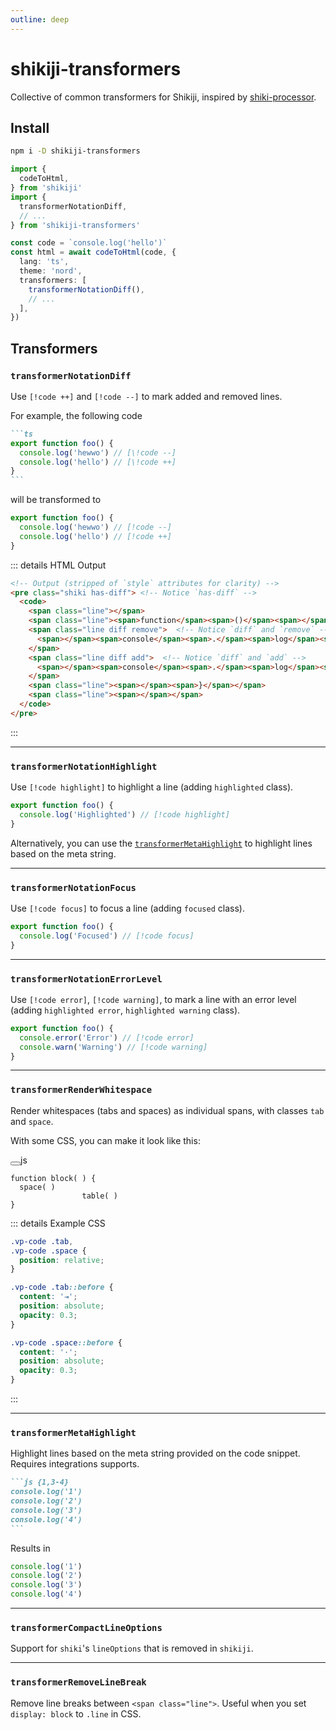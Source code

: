 ```yaml
---
outline: deep
---
```


# shikiji-transformers

<Badges name="shikiji-transformers" />

Collective of common transformers for Shikiji, inspired by [shiki-processor](https://github.com/innocenzi/shiki-processor).

## Install

```bash
npm i -D shikiji-transformers
```

```ts twoslash
import {
  codeToHtml,
} from 'shikiji'
import {
  transformerNotationDiff,
  // ...
} from 'shikiji-transformers'

const code = `console.log('hello')`
const html = await codeToHtml(code, {
  lang: 'ts',
  theme: 'nord',
  transformers: [
    transformerNotationDiff(),
    // ...
  ],
})
```

## Transformers

### `transformerNotationDiff`

Use `[!code ++]` and `[!code --]` to mark added and removed lines.

For example, the following code

````md
```ts
export function foo() {
  console.log('hewwo') // [\!code --]
  console.log('hello') // [\!code ++]
}
```
````

will be transformed to

```ts
export function foo() {
  console.log('hewwo') // [!code --]
  console.log('hello') // [!code ++]
}
```

::: details HTML Output

```html
<!-- Output (stripped of `style` attributes for clarity) -->
<pre class="shiki has-diff"> <!-- Notice `has-diff` -->
  <code>
    <span class="line"></span>
    <span class="line"><span>function</span><span>()</span><span></span><span>{</span></span>
    <span class="line diff remove">  <!-- Notice `diff` and `remove` -->
      <span></span><span>console</span><span>.</span><span>log</span><span>(</span><span>&#39;</span><span>hewwo</span><span>&#39;</span><span>) </span>
    </span>
    <span class="line diff add">  <!-- Notice `diff` and `add` -->
      <span></span><span>console</span><span>.</span><span>log</span><span>(</span><span>&#39;</span><span>hello</span><span>&#39;</span><span>) </span>
    </span>
    <span class="line"><span></span><span>}</span></span>
    <span class="line"><span></span></span>
  </code>
</pre>
```

:::

---

### `transformerNotationHighlight`

Use `[!code highlight]` to highlight a line (adding `highlighted` class).

```ts
export function foo() {
  console.log('Highlighted') // [!code highlight]
}
```

Alternatively, you can use the [`transformerMetaHighlight`](#transformermetahighlight) to highlight lines based on the meta string.

---

### `transformerNotationFocus`

Use `[!code focus]` to focus a line (adding `focused` class).

```ts
export function foo() {
  console.log('Focused') // [!code focus]
}
```

---

### `transformerNotationErrorLevel`

Use `[!code error]`, `[!code warning]`, to mark a line with an error level (adding `highlighted error`, `highlighted warning` class).

```ts
export function foo() {
  console.error('Error') // [!code error]
  console.warn('Warning') // [!code warning]
}
```

---

### `transformerRenderWhitespace`

Render whitespaces (tabs and spaces) as individual spans, with classes `tab` and `space`.

With some CSS, you can make it look like this:

<div class="language-js vp-adaptive-theme"><button title="Copy Code" class="copy"></button><span class="lang">js</span><pre v-pre class="shiki shiki-themes vitesse-light vitesse-dark vp-code" style="--shiki-light:#393a34;--shiki-dark:#dbd7caee;--shiki-light-bg:#ffffff;--shiki-dark-bg:#121212;" tabindex="0"><code><span class="line"><span style="--shiki-light:#AB5959;--shiki-dark:#CB7676;">function</span><span class="space"> </span><span style="--shiki-light:#59873A;--shiki-dark:#80A665;">block</span><span style="--shiki-light:#999999;--shiki-dark:#666666;">(</span><span class="space"> </span><span style="--shiki-light:#999999;--shiki-dark:#666666;">)</span><span class="space"> </span><span style="--shiki-light:#999999;--shiki-dark:#666666;">{</span></span>
<span class="line"><span class="space"> </span><span class="space"> </span><span style="--shiki-light:#59873A;--shiki-dark:#80A665;">space</span><span style="--shiki-light:#999999;--shiki-dark:#666666;">(</span><span class="space"> </span><span style="--shiki-light:#999999;--shiki-dark:#666666;">)</span></span>
<span class="line"><span class="tab">&#9;</span><span class="tab">&#9;</span><span style="--shiki-light:#59873A;--shiki-dark:#80A665;">table</span><span style="--shiki-light:#999999;--shiki-dark:#666666;">(</span><span class="space"> </span><span style="--shiki-light:#999999;--shiki-dark:#666666;">)</span><span style="--shiki-light:#393A34;--shiki-dark:#DBD7CAEE;"> </span></span>
<span class="line"><span style="--shiki-light:#999999;--shiki-dark:#666666;">}</span></span></code></pre></div>

::: details Example CSS

```css
.vp-code .tab,
.vp-code .space {
  position: relative;
}

.vp-code .tab::before {
  content: '⇥';
  position: absolute;
  opacity: 0.3;
}

.vp-code .space::before {
  content: '·';
  position: absolute;
  opacity: 0.3;
}
```

:::

---

### `transformerMetaHighlight`

Highlight lines based on the meta string provided on the code snippet. Requires integrations supports.

````md
```js {1,3-4}
console.log('1')
console.log('2')
console.log('3')
console.log('4')
```
````

Results in

```js {1,3-4}
console.log('1')
console.log('2')
console.log('3')
console.log('4')
```

---

### `transformerCompactLineOptions`

Support for `shiki`'s `lineOptions` that is removed in `shikiji`.

---

### `transformerRemoveLineBreak`

Remove line breaks between `<span class="line">`. Useful when you set `display: block` to `.line` in CSS.
